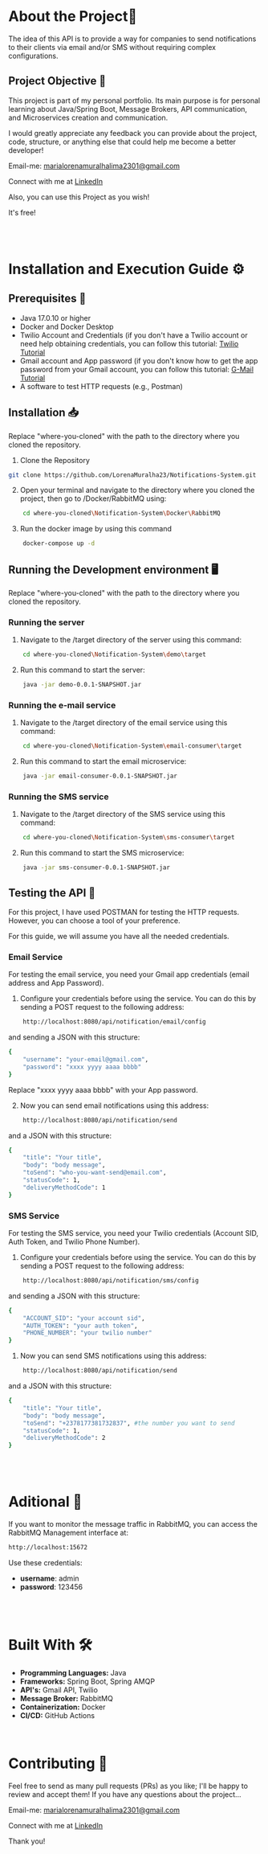 # About the Project👾

The idea of this API is to provide a way for companies to send notifications to their clients via email and/or SMS without requiring complex configurations.

## Project Objective 🎯

This project is part of my personal portfolio. Its main purpose is for personal learning about Java/Spring Boot, Message Brokers, API communication, and Microservices creation and communication.

I would greatly appreciate any feedback you can provide about the project, code, structure, or anything else that could help me become a better developer!

Email-me: marialorenamuralhalima2301@gmail.com

Connect with me at <a href="[www.linkedin.com/in/dev-maria-lorena](https://www.linkedin.com/in/maria-lorena-muralha-lima-093a13234/)">LinkedIn</a>

Also, you can use this Project as you wish!

It's free!

<br>
<br>
    
# Installation and Execution Guide ⚙

## Prerequisites 📜

- Java 17.0.10 or higher
- Docker and Docker Desktop
- Twilio Account and Credentials (if you don't have a Twilio account or need help obtaining credentials, you can follow this tutorial: <a href="https://youtu.be/gmONYJBAp44">Twilio Tutorial</a>
- Gmail account and App password (if you don't know how to get the app password from your Gmail account, you can follow this tutorial: <a href="https://youtu.be/2D8jpws-4hA">G-Mail Tutorial</a>
- A software to test HTTP requests (e.g., Postman)

## Installation 📥

Replace "where-you-cloned" with the path to the directory where you cloned the repository.

1. Clone the Repository

```bash
git clone https://github.com/LorenaMuralha23/Notifications-System.git
```

2. Open your terminal and navigate to the directory where you cloned the project, then go to /Docker/RabbitMQ using:

```bash
    cd where-you-cloned\Notification-System\Docker\RabbitMQ
```

3. Run the docker image by using this command

```bash
    docker-compose up -d
```

## Running the Development environment 🖥️

Replace "where-you-cloned" with the path to the directory where you cloned the repository.

### Running the server

1. Navigate to the /target directory of the server using this command:

```bash
    cd where-you-cloned\Notification-System\demo\target
```

2. Run this command to start the server:

```bash
    java -jar demo-0.0.1-SNAPSHOT.jar
```

### Running the e-mail service

1. Navigate to the /target directory of the email service using this command:

```bash
    cd where-you-cloned\Notification-System\email-consumer\target
```

2. Run this command to start the email microservice:

```bash
    java -jar email-consumer-0.0.1-SNAPSHOT.jar
```

### Running the SMS service

1. Navigate to the /target directory of the SMS service using this command:

```bash
    cd where-you-cloned\Notification-System\sms-consumer\target
```

2. Run this command to start the SMS microservice:

```bash
    java -jar sms-consumer-0.0.1-SNAPSHOT.jar
```

## Testing the API 🧪

For this project, I have used POSTMAN for testing the HTTP requests. However, you can choose a tool of your preference.

For this guide, we will assume you have all the needed credentials.

### Email Service

For testing the email service, you need your Gmail app credentials (email address and App Password).

1. Configure your credentials before using the service. You can do this by sending a POST request to the following address:

```bash
    http://localhost:8080/api/notification/email/config
```

and sending a JSON with this structure:

```bash
{
    "username": "your-email@gmail.com",
    "password": "xxxx yyyy aaaa bbbb"
}
```

Replace "xxxx yyyy aaaa bbbb" with your App password.

2. Now you can send email notifications using this address:

```bash
    http://localhost:8080/api/notification/send
```

and a JSON with this structure:

```bash
{
    "title": "Your title",
    "body": "body message",
    "toSend": "who-you-want-send@email.com",
    "statusCode": 1,
    "deliveryMethodCode": 1
}
```

### SMS Service

For testing the SMS service, you need your Twilio credentials (Account SID, Auth Token, and Twilio Phone Number).

1. Configure your credentials before using the service. You can do this by sending a POST request to the following address:

```bash
    http://localhost:8080/api/notification/sms/config
```

and sending a JSON with this structure:

```bash
{
    "ACCOUNT_SID": "your account sid",
    "AUTH_TOKEN": "your auth token",
    "PHONE_NUMBER": "your twilio number"
}
```

1. Now you can send SMS notifications using this address:

```bash
    http://localhost:8080/api/notification/send
```

and a JSON with this structure:

```bash
{
    "title": "Your title",
    "body": "body message",
    "toSend": "+2378177381732837", #the number you want to send
    "statusCode": 1,
    "deliveryMethodCode": 2
}
```

<br>
<br>

# Aditional 🧩

If you want to monitor the message traffic in RabbitMQ, you can access the RabbitMQ Management interface at:

```bash
http://localhost:15672
```

Use these credentials:

- **username**: admin
- **password**: 123456

<br>
<br>

# Built With 🛠️

- **Programming Languages:** Java
- **Frameworks:** Spring Boot, Spring AMQP
- **API's:** Gmail API, Twilio
- **Message Broker:** RabbitMQ
- **Containerization:** Docker
- **CI/CD:** GitHub Actions

<br>

# Contributing 🤝

Feel free to send as many pull requests (PRs) as you like; I'll be happy to review and accept them! If you have any questions about the project...

Email-me: marialorenamuralhalima2301@gmail.com

Connect with me at <a href="[www.linkedin.com/in/dev-maria-lorena](https://www.linkedin.com/in/maria-lorena-muralha-lima-093a13234/)">LinkedIn</a>

Thank you!
